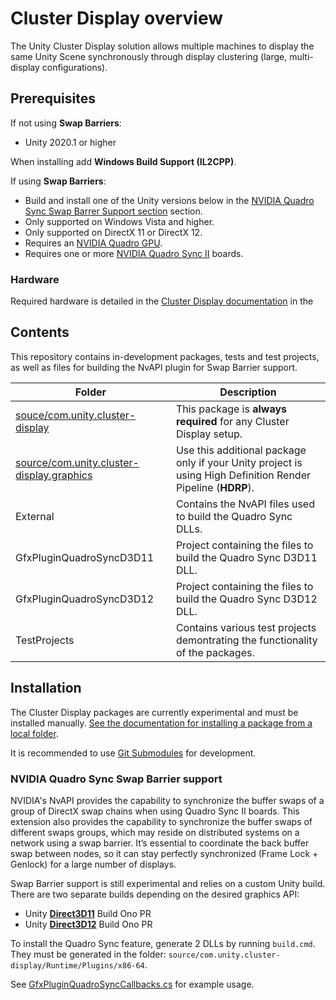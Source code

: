 # Cluster Display overview

The Unity Cluster Display solution allows multiple machines to display the same Unity Scene synchronously through display clustering (large, multi-display configurations).

## Prerequisites

If not using **Swap Barriers**:

* Unity 2020.1 or higher

When installing add **Windows Build Support (IL2CPP)**.

If using **Swap Barriers**:

* Build and install one of the Unity versions below in the [NVIDIA Quadro Sync Swap Barrer Support section](#nvidia-quadro-sync-swap-barrier-support) section.
* Only supported on Windows Vista and higher.
* Only supported on DirectX 11 or DirectX 12.
* Requires an [NVIDIA Quadro GPU](https://www.nvidia.com/en-us/design-visualization/quadro/).
* Requires one or more [NVIDIA Quadro Sync II](https://www.nvidia.com/en-us/design-visualization/solutions/quadro-sync/) boards.

### Hardware
Required hardware is detailed in the [Cluster Display documentation](source/com.unity.cluster-display/Documentation~/index.md) in the 

## Contents

This repository contains in-development packages, tests and test projects, as well as files for building the NvAPI plugin for Swap Barrier support.

| Folder | Description |
|---------|----------------------|
| [souce/com.unity.cluster-display](source/com.unity.cluster-display/Documentation~/index.md) | This package is **always required** for any Cluster Display setup. |
| [source/com.unity.cluster-display.graphics](source/com.unity.cluster-display.graphics/Documentation~/index.md) | Use this additional package only if your Unity project is using High Definition Render Pipeline (**HDRP**). |
| External | Contains the NvAPI files used to build the Quadro Sync DLLs. |
| GfxPluginQuadroSyncD3D11 | Project containing the files to build the Quadro Sync D3D11 DLL. |
| GfxPluginQuadroSyncD3D12 | Project containing the files to build the Quadro Sync D3D12 DLL. |
| TestProjects | Contains various test projects demontrating the functionality of the packages. |

## Installation

The Cluster Display packages are currently experimental and must be installed manually. [See the documentation for installing a package from a local folder](https://docs.unity3d.com/Manual/upm-ui-local.html).

It is recommended to use [Git Submodules](https://git-scm.com/book/en/v2/Git-Tools-Submodules) for development.

### NVIDIA Quadro Sync Swap Barrier support

NVIDIA's NvAPI provides the capability to synchronize the buffer swaps of a group of DirectX swap chains when using Quadro Sync II boards. This extension also provides the capability to synchronize the buffer swaps of different swaps groups, which may reside on distributed systems on a network using a swap barrier. It’s essential to coordinate the back buffer swap between nodes, so it can stay perfectly synchronized (Frame Lock + Genlock) for a large number of displays.

Swap Barrier support is still experimental and relies on a custom Unity build. There are two separate builds depending on the desired graphics API:

* Unity [**Direct3D11**](https://ono.unity3d.com/unity/unity/pull-request/113317/_/feat/quadro-sync-d3d11) Build Ono PR
* Unity [**Direct3D12**](https://ono.unity3d.com/unity/unity/pull-request/113690/_/graphics/expose-plugin-callbacks-swapchain-d3d12) Build Ono PR

To install the Quadro Sync feature, generate 2 DLLs by running `build.cmd`. They must be generated in the folder: `source/com.unity.cluster-display/Runtime/Plugins/x86-64`.

See [GfxPluginQuadroSyncCallbacks.cs](source/com.unity.cluster-display/Runtime/QuadroSync/GfxPluginQuadroSyncCallbacks.cs) for example usage.
